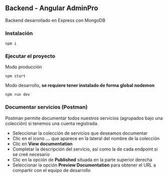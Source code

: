 ## Backend - Angular AdminPro
Backend desarrollado en Express con MongoDB

### Instalación
```
npm i
```

### Ejecutar el proyecto

Modo producción
```
npm start

```

Modo desarrollo, **se requiere tener instalado de forma global nodemon**
```
npm run dev

```

### Documentar servicios (Postman)
Postman permite documentar todos nuestros servicios (agrupados bajo una colección) si tenemos una cuenta registrada.
- Seleccionar la colección de servicios que deseamos documentar
- Clic en el icono **...** que aparece en la lateral del nombre de la colección
- Clic en **View documentation**
- Completar la descripción del servicio, así como la de cada endpoint si se creé necesario
- Clic en la opción de **Published** situada en la parte superior derecha
- Seleccionar la opción **Preview Documentation** para obtener el URL a compartir con el equipo de desarrollo